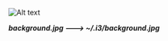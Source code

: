 
![Alt text](http://s8.picofile.com/file/8313074168/screenshot_2017_11_3011_35_13.jpg?raw=true "Title")

_**background.jpg ---> ~/.i3/background.jpg**_

